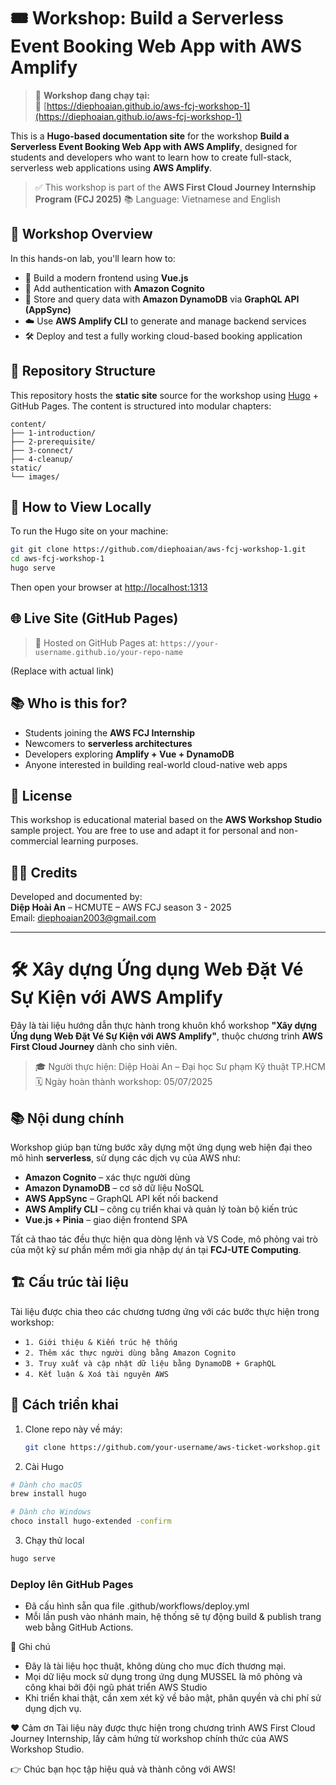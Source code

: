 # 🎟️ Workshop: Build a Serverless Event Booking Web App with AWS Amplify

> 📘 **Workshop đang chạy tại:**  
> 🔗 [https://diephoaian.github.io/aws-fcj-workshop-1](https://diephoaian.github.io/aws-fcj-workshop-1)

This is a **Hugo-based documentation site** for the workshop **Build a Serverless Event Booking Web App with AWS Amplify**, designed for students and developers who want to learn how to create full-stack, serverless web applications using **AWS Amplify**.

> ✅ This workshop is part of the **AWS First Cloud Journey Internship Program (FCJ 2025)**
> 📚 Language: Vietnamese and English


## 📌 Workshop Overview

In this hands-on lab, you'll learn how to:

* 🧹 Build a modern frontend using **Vue.js**
* 🔐 Add authentication with **Amazon Cognito**
* 📂 Store and query data with **Amazon DynamoDB** via **GraphQL API (AppSync)**
* ☁️ Use **AWS Amplify CLI** to generate and manage backend services
* 🛠️ Deploy and test a fully working cloud-based booking application


## 📂 Repository Structure

This repository hosts the **static site** source for the workshop using [Hugo](https://gohugo.io/) + GitHub Pages.
The content is structured into modular chapters:

```
content/
├── 1-introduction/
├── 2-prerequisite/
├── 3-connect/
├── 4-cleanup/
static/
└── images/
```


## 🚀 How to View Locally

To run the Hugo site on your machine:

```bash
git git clone https://github.com/diephoaian/aws-fcj-workshop-1.git
cd aws-fcj-workshop-1
hugo serve
```

Then open your browser at [http://localhost:1313](http://localhost:1313)


## 🌐 Live Site (GitHub Pages)

> 📌 Hosted on GitHub Pages at:
> `https://your-username.github.io/your-repo-name`

(Replace with actual link)


## 📚 Who is this for?

* Students joining the **AWS FCJ Internship**
* Newcomers to **serverless architectures**
* Developers exploring **Amplify + Vue + DynamoDB**
* Anyone interested in building real-world cloud-native web apps


## 📄 License

This workshop is educational material based on the **AWS Workshop Studio** sample project.
You are free to use and adapt it for personal and non-commercial learning purposes.


## 🙇‍♀️ Credits

Developed and documented by:  
**Diệp Hoài An** – HCMUTE – AWS FCJ season 3 - 2025  
Email: [diephoaian2003@gmail.com](mailto:diephoaian2003@gmail.com)  

---
# 🛠️ Xây dựng Ứng dụng Web Đặt Vé Sự Kiện với AWS Amplify

Đây là tài liệu hướng dẫn thực hành trong khuôn khổ workshop **"Xây dựng Ứng dụng Web Đặt Vé Sự Kiện với AWS Amplify"**, thuộc chương trình **AWS First Cloud Journey** dành cho sinh viên.

> 🎓 Người thực hiện: Diệp Hoài An – Đại học Sư phạm Kỹ thuật TP.HCM  
> 🗓️ Ngày hoàn thành workshop: 05/07/2025 


## 📚 Nội dung chính

Workshop giúp bạn từng bước xây dựng một ứng dụng web hiện đại theo mô hình **serverless**, sử dụng các dịch vụ của AWS như:

- **Amazon Cognito** – xác thực người dùng
- **Amazon DynamoDB** – cơ sở dữ liệu NoSQL
- **AWS AppSync** – GraphQL API kết nối backend
- **AWS Amplify CLI** – công cụ triển khai và quản lý toàn bộ kiến trúc
- **Vue.js + Pinia** – giao diện frontend SPA

Tất cả thao tác đều thực hiện qua dòng lệnh và VS Code, mô phỏng vai trò của một kỹ sư phần mềm mới gia nhập dự án tại **FCJ-UTE Computing**.


## 🏗️ Cấu trúc tài liệu

Tài liệu được chia theo các chương tương ứng với các bước thực hiện trong workshop:

- `1. Giới thiệu & Kiến trúc hệ thống`
- `2. Thêm xác thực người dùng bằng Amazon Cognito`
- `3. Truy xuất và cập nhật dữ liệu bằng DynamoDB + GraphQL`
- `4. Kết luận & Xoá tài nguyên AWS`


## 🚀 Cách triển khai

1. Clone repo này về máy:
   ```bash
   git clone https://github.com/your-username/aws-ticket-workshop.git
   ```
2. Cài Hugo

```bash
# Dành cho macOS
brew install hugo

# Dành cho Windows
choco install hugo-extended -confirm
```
3. Chạy thử local
```bash
hugo serve
```
### Deploy lên GitHub Pages
- Đã cấu hình sẵn qua file .github/workflows/deploy.yml  
- Mỗi lần push vào nhánh main, hệ thống sẽ tự động build & publish trang web bằng GitHub Actions.  

📌 Ghi chú
- Đây là tài liệu học thuật, không dùng cho mục đích thương mại.  
- Mọi dữ liệu mock sử dụng trong ứng dụng MUSSEL là mô phỏng và công khai bởi đội ngũ phát triển AWS Studio
- Khi triển khai thật, cần xem xét kỹ về bảo mật, phân quyền và chi phí sử dụng dịch vụ.  

❤️ Cảm ơn
Tài liệu này được thực hiện trong chương trình AWS First Cloud Journey Internship, lấy cảm hứng từ workshop chính thức của AWS Workshop Studio.

👉 Chúc bạn học tập hiệu quả và thành công với AWS!

